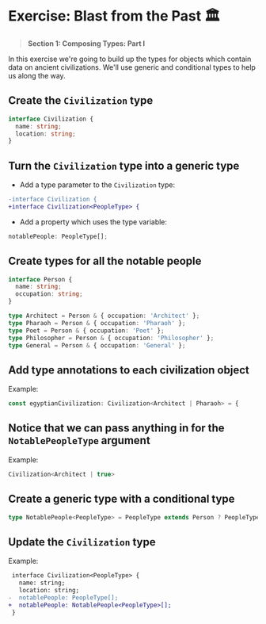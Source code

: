 # Exercise: Blast from the Past 🏛️

> **Section 1: Composing Types: Part I**

In this exercise we're going to build up the types for objects which
contain data on ancient civilizations. We'll use generic and conditional
types to help us along the way.

## Create the `Civilization` type

```typescript
interface Civilization {
  name: string;
  location: string;
}
```

## Turn the `Civilization` type into a generic type

- Add a type parameter to the `Civilization` type:

```diff
-interface Civilization {
+interface Civilization<PeopleType> {
```

- Add a property which uses the type variable:

```typescript
notablePeople: PeopleType[];
```

## Create types for all the notable people

```typescript
interface Person {
  name: string;
  occupation: string;
}

type Architect = Person & { occupation: 'Architect' };
type Pharaoh = Person & { occupation: 'Pharaoh' };
type Poet = Person & { occupation: 'Poet' };
type Philosopher = Person & { occupation: 'Philosopher' };
type General = Person & { occupation: 'General' };
```

## Add type annotations to each civilization object

Example:

```typescript
const egyptianCivilization: Civilization<Architect | Pharaoh> = {
```

## Notice that we can pass anything in for the `NotablePeopleType` argument

Example:

```typescript
Civilization<Architect | true>
```

## Create a generic type with a conditional type

```typescript
type NotablePeople<PeopleType> = PeopleType extends Person ? PeopleType : never;
```

## Update the `Civilization` type

Example:

```diff
 interface Civilization<PeopleType> {
   name: string;
   location: string;
-  notablePeople: PeopleType[];
+  notablePeople: NotablePeople<PeopleType>[];
 }
```
